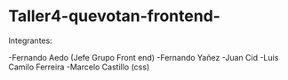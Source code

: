 # Taller4-quevotan-frontend-


Integrantes:

-Fernando Aedo (Jefe Grupo Front end)
-Fernando Yañez
-Juan Cid
-Luis Camilo Ferreira
-Marcelo Castillo (css)
